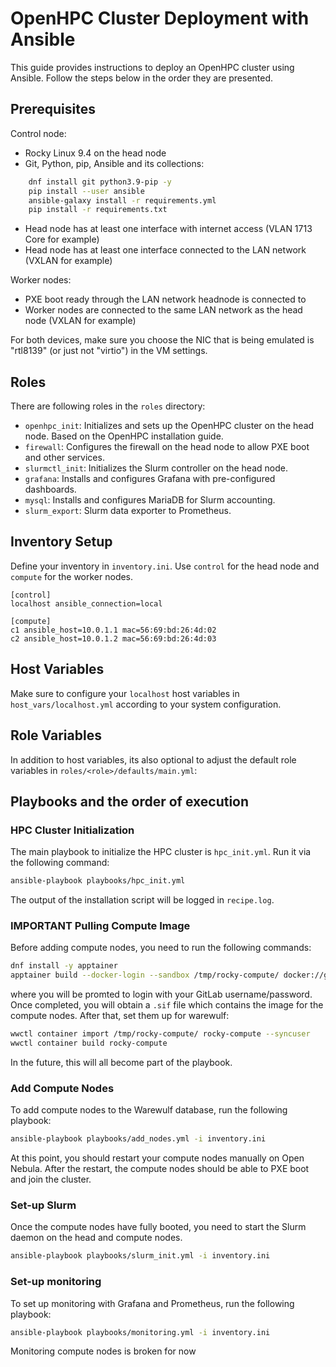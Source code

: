 # OpenHPC Cluster Deployment with Ansible

This guide provides instructions to deploy an OpenHPC cluster using Ansible.
Follow the steps below in the order they are presented.

## Prerequisites

Control node:
- Rocky Linux 9.4 on the head node 
- Git, Python, pip, Ansible and its collections:
```bash
    dnf install git python3.9-pip -y
    pip install --user ansible
    ansible-galaxy install -r requirements.yml
    pip install -r requirements.txt
```
- Head node has at least one interface with internet access (VLAN 1713 Core for example)
- Head node has at least one interface connected to the LAN network (VXLAN for example)

Worker nodes:
- PXE boot ready through the LAN network headnode is connected to
- Worker nodes are connected to the same LAN network as the head node (VXLAN for example)

For both devices, make sure you choose the NIC that is being emulated is "rtl8139" (or just not "virtio") in the VM settings.

## Roles

There are following roles in the `roles` directory:

- `openhpc_init`: Initializes and sets up the OpenHPC cluster on the head node. Based on the OpenHPC installation guide.
- `firewall`: Configures the firewall on the head node to allow PXE boot and other services.
- `slurmctl_init`: Initializes the Slurm controller on the head node.
- `grafana`: Installs and configures Grafana with pre-configured dashboards.
- `mysql`: Installs and configures MariaDB for Slurm accounting.
- `slurm_export`: Slurm data exporter to Prometheus.

## Inventory Setup

Define your inventory in `inventory.ini`.
Use `control` for the head node and `compute` for the worker nodes.
```
[control]
localhost ansible_connection=local

[compute]
c1 ansible_host=10.0.1.1 mac=56:69:bd:26:4d:02
c2 ansible_host=10.0.1.2 mac=56:69:bd:26:4d:03
```

## Host Variables

Make sure to configure your `localhost` host variables in `host_vars/localhost.yml` according to your system configuration.

## Role Variables

In addition to host variables, its also optional to adjust the default role variables in `roles/<role>/defaults/main.yml`:

## Playbooks and the order of execution

### HPC Cluster Initialization

The main playbook to initialize the HPC cluster is `hpc_init.yml`. 
Run it via the following command:

```sh
ansible-playbook playbooks/hpc_init.yml
```

The output of the installation script will be logged in `recipe.log`.

### IMPORTANT Pulling Compute Image

Before adding compute nodes, you need to run the following commands:

```bash
dnf install -y apptainer
apptainer build --docker-login --sandbox /tmp/rocky-compute/ docker://git.labs.vu.nl:5050/itvo/proto-openhpc:latest
```

where you will be promted to login with your GitLab username/password. 
Once completed, you will obtain a `.sif` file which contains the image for the compute nodes.
After that, set them up for warewulf:

```bash
wwctl container import /tmp/rocky-compute/ rocky-compute --syncuser
wwctl container build rocky-compute
```

In the future, this will all become part of the playbook.

### Add Compute Nodes

To add compute nodes to the Warewulf database, run the following playbook:

```sh
ansible-playbook playbooks/add_nodes.yml -i inventory.ini
```

At this point, you should restart your compute nodes manually on Open Nebula. 
After the restart, the compute nodes should be able to PXE boot and join the cluster.

### Set-up Slurm

Once the compute nodes have fully booted, you need to start the Slurm daemon on the head and compute nodes.

```sh
ansible-playbook playbooks/slurm_init.yml -i inventory.ini
```

### Set-up monitoring

To set up monitoring with Grafana and Prometheus, run the following playbook:

```sh
ansible-playbook playbooks/monitoring.yml -i inventory.ini
```

Monitoring compute nodes is broken for now